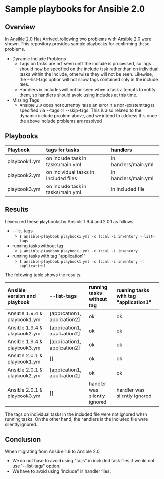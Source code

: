 # Sample playbooks for Ansible 2.0

## Overview

In [Ansible 2.0 Has Arrived](https://www.ansible.com/blog/ansible-2.0-launch), following two problems with Ansible 2.0 were shown. This repository provides sample playbooks for confirming these problems.

* Dynamic Include Problems
    * Tags on tasks are not seen until the include is processed, so tags should now be specified on the include task rather than on individual tasks within the include, otherwise they will not be seen. Likewise, the --list-tags option will not show tags contained only in the include files.
    * Handlers in includes will not be seen when a task attempts to notify them, so handlers should avoid using includes at this time.
* Missing Tags
    * Ansible 2.0 does not currently raise an error if a non-existent tag is specified via --tags or --skip-tags.  This is also related to the dynamic include problem above, and we intend to address this once the above include problems are resolved.

## Playbooks

| Playbook      | tags for tasks                        | handlers                    | 
|:--------------|:--------------------------------------|:----------------------------|
| playbook1.yml | on include task in tasks/main.yml     | in handlers/main.yml        |
| playbook2.yml | on individual tasks in included files | in handlers/main.yml        |
| playbook3.yml | on include task in tasks/main.yml     | in included file            |

## Results

I executed these playbooks by Ansible 1.9.4 and 2.0.1 as follows.

* --list-tags
    * `$ ansible-playbook playbook1.yml -c local -i inventory --list-tags`
* running tasks without tag
    * `$ ansible-playbook playbook1.yml -c local -i inventory`
* running tasks with tag "application1"
    * `$ ansible-playbook playbook1.yml -c local -i inventory -t application1`

The following table shows the results.

| Ansible version and playbook  | --list-tags                  | running tasks without tag         | running tasks with tag "application1" | 
|:------------------------------|:-----------------------------|:--------------------|:------------------------|
| Ansible 1.9.4 & playbook1.yml | [application1, application2] | ok                  | ok                      |
| Ansible 1.9.4 & playbook2.yml | [application1, application2] | ok                  | ok                      |
| Ansible 1.9.4 & playbook3.yml | [application1, application2] | ok                  | ok                      |
| Ansible 2.0.1 & playbook1.yml | []                           | ok                  | ok                      |
| Ansible 2.0.1 & playbook2.yml | [application1, application2] | ok                  | ok                      |
| Ansible 2.0.1 & playbook3.yml | []                           | handler was silently ignored | handler was silently ignored     |

The tags on individual tasks in the included file were not ignored when running tasks. On the other hand, the handlers in the included file were silently ignored.

## Conclusion

When migrating from Ansible 1.9 to Ansible 2.0,

* We do not have to avoid using "tags" in included task files if we do not use "--list-tags" option.
* We have to avoid using "include" in handler files.
